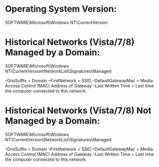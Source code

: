# Operating System Version:

SOFTWARE\Microsoft\Windows NT\CurrentVersion

# Historical Networks (Vista/7/8) Managed by a Domain:

SOFTWARE\Microsoft\Windows NT\CurrentVersion\NetworkList\Signatures\Managed

–DnsSuffix = Domain 
–FirstNetwork = SSID 
–DefaultGatewayMac = Media Access Control (MAC) Address of Gateway 
–Last Written Time = Last time the computer connected to this network.

# Historical Networks (Vista/7/8) Not Managed by a Domain:

SOFTWARE\Microsoft\Windows NT\CurrentVersion\NetworkList\Signatures\Managed 

–DnsSuffix = Domain 
–FirstNetwork = SSID 
–DefaultGatewayMac = Media Access Control (MAC) Address of Gateway 
–Last Written Time = Last time the computer connected to this network.
